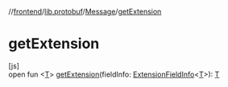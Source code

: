 //[frontend](../../../index.md)/[lib.protobuf](../index.md)/[Message](index.md)/[getExtension](get-extension.md)

# getExtension

[js]\
open fun &lt;[T](get-extension.md)&gt; [getExtension](get-extension.md)(fieldInfo: [ExtensionFieldInfo](../-extension-field-info/index.md)&lt;[T](get-extension.md)&gt;): [T](get-extension.md)
